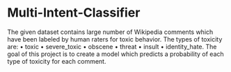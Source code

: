 # Multi-Intent-Classifier

The given dataset contains large number of Wikipedia comments which have been labeled by human raters for toxic behavior. 
The types of toxicity are:
        •	toxic
        •	severe_toxic
        •	obscene
        •	threat
        •	insult
        •	identity_hate.
The goal of this project is to create a model which predicts a probability of each type of toxicity for each comment. 
